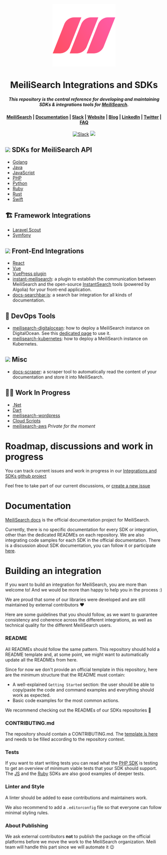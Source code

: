 <p align="center">
  <img src="assets/logos/logo.svg" alt="MeiliSearch" width="200" height="200" />
</p>


<h1 align="center">MeiliSearch Integrations and SDKs</h1>
<h5 align="center">This repository is the central reference for developing and maintaining SDKs & integrations tools for <a href="https://github.com/meilisearch/MeiliSearch">MeiliSearch</a>.
</h5>

<h4 align="center">
  <a href="https://github.com/meilisearch/MeiliSearch">MeiliSearch</a> |
  <a href="https://docs.meilisearch.com">Documentation</a> |
  <a href="https://slack.meilisearch.com">Slack</a> |
  <a href="https://www.meilisearch.com">Website</a> |
  <a href="https://blog.meilisearch.com">Blog</a> |
  <a href="https://fr.linkedin.com/company/meilisearch">LinkedIn</a> |
  <a href="https://twitter.com/meilisearch">Twitter</a> |
  <a href="https://docs.meilisearch.com/faq/">FAQ</a>
</h4>

<p align="center">
  <a href="https://slack.meilisearch.com"><img src="https://img.shields.io/badge/slack-MeiliSearch-blue.svg?logo=slack" alt="Slack"></a>
  <a href="https://github.com/meilisearch/MeiliSearch/discussions" alt="Discussions"><img src="https://img.shields.io/badge/github-discussions-red" /></a>
</p>

## <img src="assets/icons/dev.png" width="20"> SDKs for MeiliSearch API

- [Golang](https://github.com/meilisearch/meilisearch-go)
- [Java](https://github.com/meilisearch/meilisearch-java)
- [JavaScript](https://github.com/meilisearch/meilisearch-js)
- [PHP](https://github.com/meilisearch/meilisearch-php)
- [Python](https://github.com/meilisearch/meilisearch-python)
- [Ruby](https://github.com/meilisearch/meilisearch-ruby)
- [Rust](https://github.com/meilisearch/meilisearch-rust)
- [Swift](https://github.com/meilisearch/meilisearch-swift)

## 🏗 Framework Integrations

- [Laravel Scout](https://github.com/meilisearch/meilisearch-laravel-scout)
- [Symfony](https://github.com/meilisearch/meilisearch-symfony)

## <img src="assets/icons/front.png" width="20"> Front-End Integrations

- [React](https://github.com/meilisearch/meilisearch-react)
- [Vue](https://github.com/meilisearch/meilisearch-vue)
- [VuePress plugin](https://github.com/meilisearch/vuepress-plugin-meilisearch)
- [instant-meilisearch](https://github.com/meilisearch/instant-meilisearch): a plugin to establish the communication between MeiliSearch and the open-source [InstantSearch](https://github.com/algolia/instantsearch.js) tools (powered by Algolia) for your front-end application.
- [docs-searchbar.js](https://github.com/meilisearch/docs-searchbar.js): a search bar integration for all kinds of documentation.

## 🐳 DevOps Tools

- [meilisearch-digitalocean](https://github.com/meilisearch/meilisearch-digitalocean): how to deploy a MeiliSearch instance on DigitalOcean. See this [dedicated page](https://docs.meilisearch.com/create/how_to/digitalocean_droplet.html) to use it.
- [meilisearch-kubernetes](https://github.com/meilisearch/meilisearch-kubernetes): how to deploy a MeiliSearch instance on Kubernetes.

## <img src="assets/icons/other.png" width="20"> Misc

- [docs-scraper](https://github.com/meilisearch/docs-scraper): a scraper tool to automatically read the content of your documentation and store it into MeiliSearch.

## 🧑‍🔧 Work In Progress

- [.Net](https://github.com/meilisearch/meilisearch-dotnet)
- [Dart](https://github.com/meilisearch/meilisearch-dart)
- [meilisearch-wordpress](https://github.com/meilisearch/meilisearch-wordpress)
- [Cloud Scripts](https://github.com/meilisearch/cloud-scripts)
- [meilisearch-aws](https://github.com/meilisearch/meilisearch-aws) _Private for the moment_

# Roadmap, discussions and work in progress

You can track current issues and work in progress in our [Integrations and SDKs github project](https://github.com/orgs/meilisearch/projects/3)

Feel free to take part of our current discussions, or [create a new issue](https://github.com/meilisearch/integration-guides/issues/new)

# Documentation

[MeiliSearch docs](https://docs.meilisearch.com) is the official documentation project for MeiliSearch.

Currently, there is no specific documentation for every SDK or integration, other than the dedicated READMEs on each repository. We are also integrating code samples for each SDK in the official documentation. There is a discussion about SDK documentation, you can follow it or participate [here](https://github.com/meilisearch/sdks/issues/3).

# Building an integration

If you want to build an integration for MeiliSearch, you are more than welcome to! And we would be more than happy to help you in the process :)

We are proud that some of our libraries were developed and are still maintained by external contributors ❤️

Here are some guidelines that you should follow, as we want to guarantee consistency and coherence across the different integrations, as well as technical quality for the different MeiliSearch users.

### README

All READMEs should follow the same pattern. This repository should hold a README template and, at some point, we might want to automatically update all the READMEs from here.

Since for now we don't provide an official template in this repository, here are the minimum structure that the README must contain:

- A well-explained `Getting Started` section: the user should be able to copy/paste the code and command examples and everything should work as expected.
- Basic code examples for the most common actions.

We recommend checking out the READMEs of our SDKs repositories 🙂

### CONTRIBUTING.md

The repository should contain a CONTRIBUTING.md. The [template is here](/templates/CONTRIBUTING.md) and needs to be filled according to the repository context.

### Tests

If you want to start writing tests you can read what the [PHP SDK](https://github.com/meilisearch/meilisearch-php) is testing to get an overview of minimum viable tests that your SDK should support. The [JS](https://github.com/meilisearch/meilisearch-js) and the [Ruby](https://github.com/meilisearch/meilisearch-ruby) SDKs are also good examples of deeper tests.

### Linter and Style

A linter should be added to ease contributions and maintainers work.

We also recommend to add a `.editorconfig` file so that everyone can follow minimal styling rules.

### About Publishing

We ask external contributors **not** to publish the package on the official platforms before we move the work to the MeiliSearch organization. Meili team will handle this part since we will automate it 😉
